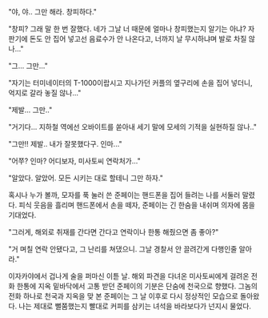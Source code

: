 "야, 야.. 그만 해라. 창피하다." 

"창피? 그래 말 한 번 잘했다. 네가 그날 너 때문에 얼마나 창피했는지 알기는 아냐? 자판기에 돈도 안 집어 넣고선 음료수가 안 나온다고, 너까지 날 무시하냐며 발로 차질 않나..." 

"그... 그만..." 

"자기는 터미네이터의 T-1000이랍시고 지나가던 커플의 옆구리에 손을 집어 넣더니, 억지로 갈라 놓질 않나..." 

"제발... 그만.." 

"거기다... 지하철 역에선 오바이트를 쏟아내 세기 말에 모세의 기적을 실현하질 않나.." 

"그만!! 제발.. 내가 잘못했다구. 인마..." 

"어쭈? 인마? 어디보자, 미사토씨 연락처가..." 

"알았다. 알았어. 모든 시키는 대로 할테니 그만 하자." 

혹시나 누가 볼까, 모자를 푹 눌러 쓴 준페이는 핸드폰을 집어 들려는 나를 서둘러 말렸다. 
피식 웃음을 흘리며 핸드폰에서 손을 떼자, 준페이는 긴 한숨을 내쉬며 의자에 몸을 기대었다. 

"그러게, 해외로 취재를 간다면 간다고 연락이나 한통 해줬으면 좀 좋아?" 

"거 며칠 연락 안됐다고, 그 난리를 쳐댔으니. 그날 경찰서 안 끌려간게 다행인줄 알아라." 

이자카야에서 겁나게 술을 퍼마신 이튿 날. 
해외 파견을 다녀온 미사토씨에게 걸려온 전화 한통에 지옥 밑바닥에서 고통 받던 준페이의 기분은 단숨에 천국으로 향했다. 
그놈의 전화 하나로 천국과 지옥을 맞 본 준페이는 그 날 이후로 다시 정상적인 모습으로 돌아왔다. 
나는 제대로 뻘쭘했는지 빨대로 커피를 삼키는 녀석을 바라보다가 넌지시 물었다. 